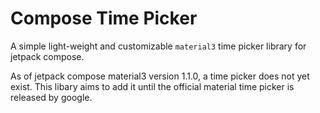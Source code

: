 # Compose Time Picker
A simple light-weight and customizable `material3` time picker library for jetpack compose.

As of jetpack compose material3 version 1.1.0, a time picker does not yet exist.
This libary aims to add it until the official material time picker is released by google.
